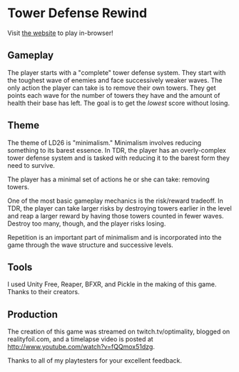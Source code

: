 Tower Defense Rewind
====================

Visit [the website](http://ludumdare.com/compo/ludum-dare-26/?action=preview&uid=20946) to play in-browser!

Gameplay
--------

The player starts with a "complete" tower defense system.  They start with the toughest wave of enemies and face successively weaker waves.  The only action the player can take is to remove their own towers.  They get points each wave for the number of towers they have and the amount of health their base has left.  The goal is to get the *lowest* score without losing.

Theme
------
The theme of LD26 is "minimalism."  Minimalism involves reducing something to its barest essence.  In TDR, the player has an overly-complex tower defense system and is tasked with reducing it to the barest form they need to survive.

The player has a minimal set of actions he or she can take: removing towers.

One of the most basic gameplay mechanics is the risk/reward tradeoff.  In TDR, the player can take larger risks by destroying towers earlier in the level and reap a larger reward by having those towers counted in fewer waves.  Destroy too many, though, and the player risks losing.

Repetition is an important part of minimalism and is incorporated into the game through the wave structure and successive levels.

Tools
-----
I used Unity Free, Reaper, BFXR, and Pickle in the making of this game.  Thanks to their creators.

Production
----------
The creation of this game was streamed on twitch.tv/optimality, blogged on realityfoil.com, and a timelapse video is posted at http://www.youtube.com/watch?v=fQQmox51dzg.

Thanks to all of my playtesters for your excellent feedback.

